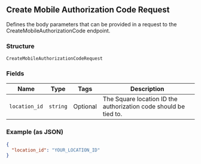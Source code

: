 ## Create Mobile Authorization Code Request

Defines the body parameters that can be provided in a request to the
CreateMobileAuthorizationCode endpoint.

### Structure

`CreateMobileAuthorizationCodeRequest`

### Fields

| Name | Type | Tags | Description |
|  --- | --- | --- | --- |
| `location_id` | `string` | Optional | The Square location ID the authorization code should be tied to. |

### Example (as JSON)

```json
{
  "location_id": "YOUR_LOCATION_ID"
}
```

